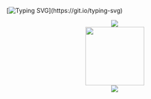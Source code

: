 

<!--
**kyostarsunson/kyostarsunson** is a ✨ _special_ ✨ repository because its `README.md` (this file) appears on your GitHub profile.


Here are some ideas to get you started:

- 🔭 I’m currently working on ...
- 🌱 I’m currently learning ...
- 👯 I’m looking to collaborate on ...
- 🤔 I’m looking for help with ...
- 💬 Ask me about ...
- 📫 How to reach me: ...
- 😄 Pronouns: ...
- ⚡ Fun fact: ...
-->

 
[![Typing SVG](https://readme-typing-svg.herokuapp.com?font=Fira+Code&pause=1000&color=0AD42A&random=false&width=444&lines=Hi+there+Welcome+to+Song+(Songlie)+Xu's+Github.)](https://git.io/typing-svg)

<div align="center">
    <img  src="https://github-readme-streak-stats.herokuapp.com/?user=kyostarsunson" />
</div>


<div align="center"> <img height="137px" src="https://github-readme-stats.vercel.app/api?username=kyostarsunson&hide_title=true&hide_border=true&show_icons=trueline_height=21&text_color=000&icon_color=000&bg_color=0,ea6161,ffc64d,fffc4d,52fa5a&theme=graywhite" /> </div>

<div align="center"> <img src="https://github-readme-stats.vercel.app/api/top-langs/?username=kyostarsunson&hide_title=true&hide_border=true&layout=compact&langs_count=6&text_color=000&icon_color=fff&bg_color=0,52fa5a,4dfcff,c64dff&theme=graywhite" /> </div>


